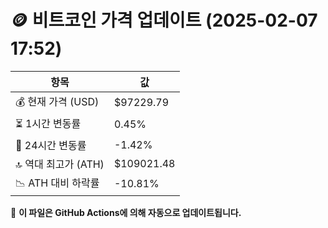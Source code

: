 # 🪙 비트코인 가격 업데이트 (2025-02-07 17:52)

| 항목                | 값 |
|--------------------|----------------|
| 💰 현재 가격 (USD) | $97229.79 |
| ⏳ 1시간 변동률    | 0.45% |
| 📆 24시간 변동률   | -1.42% |
| 🔝 역대 최고가 (ATH) | $109021.48 |
| 📉 ATH 대비 하락률 | -10.81% |

🔄 **이 파일은 GitHub Actions에 의해 자동으로 업데이트됩니다.**
